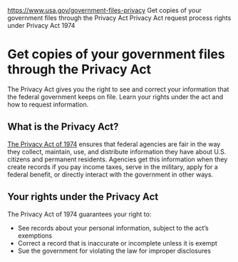 

https://www.usa.gov/government-files-privacy
Get copies of your government files through the Privacy Act
Privacy Act request process
rights under Privacy Act 1974

Get copies of your government files through the Privacy Act
===========================================================

The Privacy Act gives you the right to see and correct your information that the federal government keeps on file. Learn your rights under the act and how to request information.

What is the Privacy Act?
------------------------

[The Privacy Act of 1974](https://www.justice.gov/opcl/privacy-act-1974)
ensures that federal agencies are fair in the way they collect, maintain, use, and distribute information they have about U.S. citizens and permanent residents. Agencies get this information when they create records if you pay income taxes, serve in the military, apply for a federal benefit, or directly interact with the government in other ways.

Your rights under the Privacy Act
---------------------------------

The Privacy Act of 1974 guarantees your right to:

* See records about your personal information, subject to the act’s exemptions
* Correct a record that is inaccurate or incomplete unless it is exempt
* Sue the government for violating the law for improper disclosures
